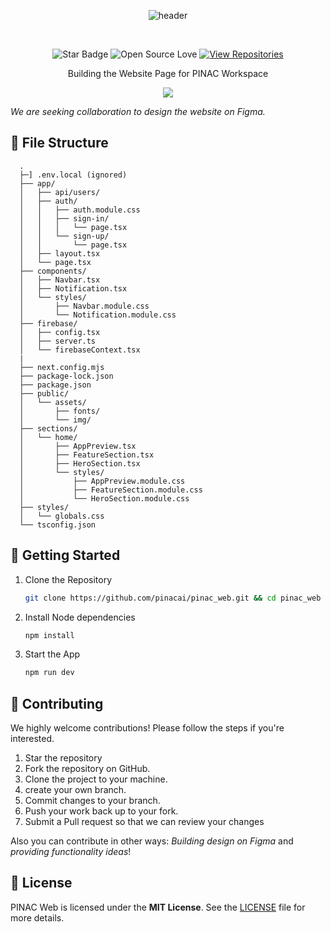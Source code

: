 <div align="center">

![header](https://github.com/user-attachments/assets/d9d7c863-96c0-4cbf-bc3c-617d05664c01)

<br>
<be>

![Star Badge](https://img.shields.io/static/v1?label=%F0%9F%8C%9F&message=If%20Useful&style=style=flat&color=BC4E99)
![Open Source Love](https://badges.frapsoft.com/os/v1/open-source.svg?v=103)
[![View Repositories](https://img.shields.io/badge/View-Our_Repositories-blue?logo=GitHub)](https://github.com/pinacai?tab=repositories)

Building the Website Page for PINAC Workspace

![](https://skillicons.dev/icons?i=nextjs,typescript,firebase)

</div>

_We are seeking collaboration to design the website on Figma._

## 📂 File Structure

      .
      ├─] .env.local (ignored)
      ├── app/
      │   ├── api/users/
      │   ├── auth/
      │   │   ├── auth.module.css
      │   │   ├── sign-in/
      │   │   │   └── page.tsx
      │   │   └── sign-up/
      │   │       └── page.tsx
      │   ├── layout.tsx
      │   └── page.tsx
      ├── components/
      │   ├── Navbar.tsx
      │   ├── Notification.tsx
      │   └── styles/
      │       ├── Navbar.module.css
      │       └── Notification.module.css
      ├── firebase/
      │   ├── config.tsx
      │   ├── server.ts
      │   └── firebaseContext.tsx
      |
      ├── next.config.mjs
      ├── package-lock.json
      ├── package.json
      ├── public/
      │   └── assets/
      │       ├── fonts/
      │       └── img/
      ├── sections/
      │   └── home/
      │       ├── AppPreview.tsx
      │       ├── FeatureSection.tsx
      │       ├── HeroSection.tsx
      │       └── styles/
      │           ├── AppPreview.module.css
      │           ├── FeatureSection.module.css
      │           └── HeroSection.module.css
      ├── styles/
      │   └── globals.css
      └── tsconfig.json

## 🚀 Getting Started

1. Clone the Repository

   ```bash
   git clone https://github.com/pinacai/pinac_web.git && cd pinac_web
   ```

2. Install Node dependencies

   ```bash
   npm install
   ```

3. Start the App
   ```bash
   npm run dev
   ```

## 🎉 Contributing

We highly welcome contributions! Please follow the steps if you're interested.

1. Star the repository
2. Fork the repository on GitHub.
3. Clone the project to your machine.
4. create your own branch.
5. Commit changes to your branch.
6. Push your work back up to your fork.
7. Submit a Pull request so that we can review your changes

Also you can contribute in other ways: _*Building design on Figma*_ and _*providing functionality ideas*_!

## 📄 License

PINAC Web is licensed under the **MIT License**. See the <a href="https://github.com/pinacai/pinac_web/blob/main/LICENSE">LICENSE</a> file for more details.

